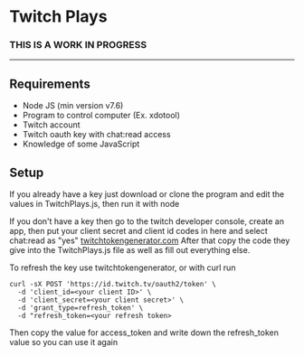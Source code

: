 # Twitch Plays

### THIS IS A WORK IN PROGRESS

---

## Requirements

- Node JS (min version v7.6)
- Program to control computer (Ex. xdotool)
- Twitch account
- Twitch oauth key with chat:read access
- Knowledge of some JavaScript

## Setup

If you already have a key just download or clone the program and edit the values in TwitchPlays.js, then run it with node

If you don't have a key then go to the twitch developer console, create an app, then put your client secret and client id codes in here and select chat:read as "yes" [twitchtokengenerator.com](https://twitchtokengenerator.com/)
After that copy the code they give into the TwitchPlays.js file as well as fill out everything else.

To refresh the key use twitchtokengenerator, or
with curl run

```
curl -sX POST 'https://id.twitch.tv/oauth2/token' \
  -d 'client_id=<your client ID>' \
  -d 'client_secret=<your client secret>' \
  -d 'grant_type=refresh_token' \
  -d "refresh_token=<your refresh token>
```

Then copy the value for access_token and write down the refresh_token value so you can use it again

